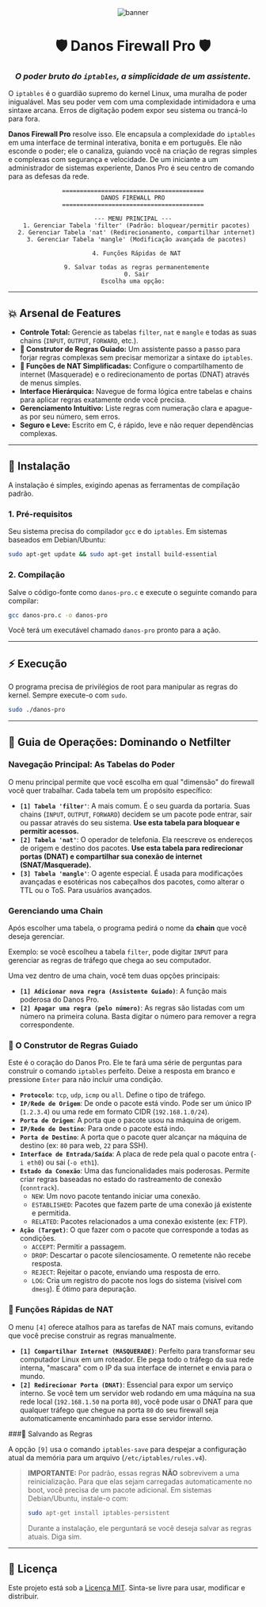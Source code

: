 <div align="center">
  <img src="https://raw.githubusercontent.com/MollController/Mind-Blowing_Best-README-Template/master/src/assets/banner.png" alt="banner">
</div>

<div align="center">

# 🛡️ Danos Firewall Pro 🛡️

### _O poder bruto do `iptables`, a simplicidade de um assistente._

</div>

O `iptables` é o guardião supremo do kernel Linux, uma muralha de poder inigualável. Mas seu poder vem com uma complexidade intimidadora e uma sintaxe arcana. Erros de digitação podem expor seu sistema ou trancá-lo para fora.

**Danos Firewall Pro** resolve isso. Ele encapsula a complexidade do `iptables` em uma interface de terminal interativa, bonita e em português. Ele não esconde o poder; ele o canaliza, guiando você na criação de regras simples e complexas com segurança e velocidade. De um iniciante a um administrador de sistemas experiente, Danos Pro é seu centro de comando para as defesas da rede.

<div align="center">

```
========================================
         DANOS FIREWALL PRO         
========================================

--- MENU PRINCIPAL ---
  1. Gerenciar Tabela 'filter' (Padrão: bloquear/permitir pacotes)
  2. Gerenciar Tabela 'nat' (Redirecionamento, compartilhar internet)
  3. Gerenciar Tabela 'mangle' (Modificação avançada de pacotes)

  4. Funções Rápidas de NAT

  9. Salvar todas as regras permanentemente
  0. Sair
Escolha uma opção:
```

</div>

---

## 💥 Arsenal de Features

* **Controle Total:** Gerencie as tabelas `filter`, `nat` e `mangle` e todas as suas chains (`INPUT`, `OUTPUT`, `FORWARD`, etc.).
* **🧙 Construtor de Regras Guiado:** Um assistente passo a passo para forjar regras complexas sem precisar memorizar a sintaxe do `iptables`.
* **🚀 Funções de NAT Simplificadas:** Configure o compartilhamento de internet (Masquerade) e o redirecionamento de portas (DNAT) através de menus simples.
* **Interface Hierárquica:** Navegue de forma lógica entre tabelas e chains para aplicar regras exatamente onde você precisa.
* **Gerenciamento Intuitivo:** Liste regras com numeração clara e apague-as por seu número, sem erros.
* **Seguro e Leve:** Escrito em C, é rápido, leve e não requer dependências complexas.

---

## 🚀 Instalação

A instalação é simples, exigindo apenas as ferramentas de compilação padrão.

### 1. Pré-requisitos

Seu sistema precisa do compilador `gcc` e do `iptables`. Em sistemas baseados em Debian/Ubuntu:
```bash
sudo apt-get update && sudo apt-get install build-essential
```

### 2. Compilação

Salve o código-fonte como `danos-pro.c` e execute o seguinte comando para compilar:
```bash
gcc danos-pro.c -o danos-pro
```
Você terá um executável chamado `danos-pro` pronto para a ação.

---

## ⚡ Execução

O programa precisa de privilégios de root para manipular as regras do kernel. Sempre execute-o com `sudo`.

```bash
sudo ./danos-pro
```

---

## 📖 Guia de Operações: Dominando o Netfilter

### Navegação Principal: As Tabelas do Poder

O menu principal permite que você escolha em qual "dimensão" do firewall você quer trabalhar. Cada tabela tem um propósito específico:

* **`[1] Tabela 'filter'`**: A mais comum. É o seu guarda da portaria. Suas chains (`INPUT`, `OUTPUT`, `FORWARD`) decidem se um pacote pode entrar, sair ou passar através do seu sistema. **Use esta tabela para bloquear e permitir acessos.**
* **`[2] Tabela 'nat'`**: O operador de telefonia. Ela reescreve os endereços de origem e destino dos pacotes. **Use esta tabela para redirecionar portas (DNAT) e compartilhar sua conexão de internet (SNAT/Masquerade).**
* **`[3] Tabela 'mangle'`**: O agente especial. É usada para modificações avançadas e esotéricas nos cabeçalhos dos pacotes, como alterar o TTL ou o ToS. Para usuários avançados.

### Gerenciando uma Chain

Após escolher uma tabela, o programa pedirá o nome da **chain** que você deseja gerenciar.

Exemplo: se você escolheu a tabela `filter`, pode digitar `INPUT` para gerenciar as regras de tráfego que chega ao seu computador.

Uma vez dentro de uma chain, você tem duas opções principais:

* **`[1] Adicionar nova regra (Assistente Guiado)`**: A função mais poderosa do Danos Pro.
* **`[2] Apagar uma regra (pelo número)`**: As regras são listadas com um número na primeira coluna. Basta digitar o número para remover a regra correspondente.

### 🧙 O Construtor de Regras Guiado

Este é o coração do Danos Pro. Ele te fará uma série de perguntas para construir o comando `iptables` perfeito. Deixe a resposta em branco e pressione `Enter` para não incluir uma condição.

* **`Protocolo`**: `tcp`, `udp`, `icmp` ou `all`. Define o tipo de tráfego.
* **`IP/Rede de Origem`**: De onde o pacote está vindo. Pode ser um único IP (`1.2.3.4`) ou uma rede em formato CIDR (`192.168.1.0/24`).
* **`Porta de Origem`**: A porta que o pacote usou na máquina de origem.
* **`IP/Rede de Destino`**: Para onde o pacote está indo.
* **`Porta de Destino`**: A porta que o pacote quer alcançar na máquina de destino (ex: `80` para web, `22` para SSH).
* **`Interface de Entrada/Saída`**: A placa de rede pela qual o pacote entra (`-i eth0`) ou sai (`-o eth1`).
* **`Estado da Conexão`**: Uma das funcionalidades mais poderosas. Permite criar regras baseadas no estado do rastreamento de conexão (`conntrack`).
    * `NEW`: Um novo pacote tentando iniciar uma conexão.
    * `ESTABLISHED`: Pacotes que fazem parte de uma conexão já existente e permitida.
    * `RELATED`: Pacotes relacionados a uma conexão existente (ex: FTP).
* **`Ação (Target)`**: O que fazer com o pacote que corresponde a todas as condições.
    * `ACCEPT`: Permitir a passagem.
    * `DROP`: Descartar o pacote silenciosamente. O remetente não recebe resposta.
    * `REJECT`: Rejeitar o pacote, enviando uma resposta de erro.
    * `LOG`: Cria um registro do pacote nos logs do sistema (visível com `dmesg`). É ótimo para depuração.

### 🚀 Funções Rápidas de NAT

O menu `[4]` oferece atalhos para as tarefas de NAT mais comuns, evitando que você precise construir as regras manualmente.

* **`[1] Compartilhar Internet (MASQUERADE)`**: Perfeito para transformar seu computador Linux em um roteador. Ele pega todo o tráfego da sua rede interna, "mascara" com o IP da sua interface de internet e envia para o mundo.
* **`[2] Redirecionar Porta (DNAT)`**: Essencial para expor um serviço interno. Se você tem um servidor web rodando em uma máquina na sua rede local (`192.168.1.50` na porta `80`), você pode usar o DNAT para que qualquer tráfego que chegue na porta `80` do seu firewall seja automaticamente encaminhado para esse servidor interno.

###💾 Salvando as Regras

A opção `[9]` usa o comando `iptables-save` para despejar a configuração atual da memória para um arquivo (`/etc/iptables/rules.v4`).

> **IMPORTANTE:** Por padrão, essas regras **NÃO** sobrevivem a uma reinicialização. Para que elas sejam carregadas automaticamente no boot, você precisa de um pacote adicional. Em sistemas Debian/Ubuntu, instale-o com:
> ```bash
> sudo apt-get install iptables-persistent
> ```
> Durante a instalação, ele perguntará se você deseja salvar as regras atuais. Diga sim.

---

## 📜 Licença

Este projeto está sob a [Licença MIT](LICENSE). Sinta-se livre para usar, modificar e distribuir.

